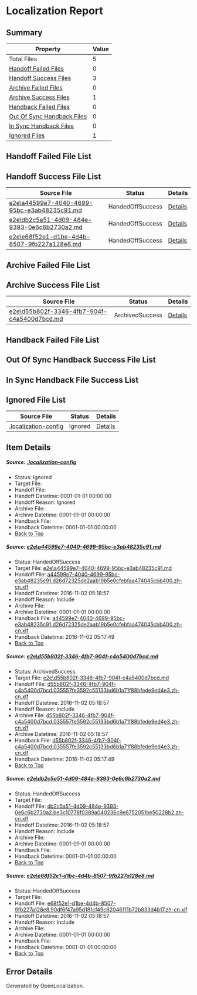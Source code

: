 # <a name='report-top'></a> Localization Report

## Summary
 Property | Value 
 -------- | ----- 
 Total Files | 5
[ Handoff Failed Files ](#handoff-failed-list)| 0
[ Handoff Success Files ](#handoff-success-list)| 3
[ Archive Failed Files ](#archive-failed-list)| 0
[ Archive Success Files ](#archive-success-list)| 1
[ Handback Failed Files ](#handback-failed-list)| 0
[ Out Of Sync Handback Files ](#outofsync-handback-success-list)| 0
[ In Sync Handback Files ](#insync-handback-success-list)| 0
[ Ignored Files ](#ignored-list)| 1

## <a name='handoff-failed-list'></a> Handoff Failed File List

## <a name='handoff-success-list'></a> Handoff Success File List
 Source File | Status | Details 
 ----------- | ------ | ------- 
 [e2e\a44599e7-4040-4699-95bc-e3ab48235c91.md](https://github.com/OpenLocalizationTestOrg/ol-test0/blob/bc90dc50159feed881f0961d1a7dea995005bb7c/e2e/a44599e7-4040-4699-95bc-e3ab48235c91.md) | HandedOffSuccess | [Details](#855494017b5ca496e90cf08bbd20bf64ee93ef5e1)
 [e2e\db2c5a51-4d09-484e-9393-0e6c6b2730a2.md](https://github.com/OpenLocalizationTestOrg/ol-test0/blob/f62b20a4105636146e014215a51ceb1b727cdb17/e2e/db2c5a51-4d09-484e-9393-0e6c6b2730a2.md) | HandedOffSuccess | [Details](#1de8eeb1df6105c69e43fa569b9f3f073756ae623)
 [e2e\e68f52e1-d1be-4d4b-8507-9fb227a128e8.md](https://github.com/OpenLocalizationTestOrg/ol-test0/blob/f62b20a4105636146e014215a51ceb1b727cdb17/e2e/e68f52e1-d1be-4d4b-8507-9fb227a128e8.md) | HandedOffSuccess | [Details](#a75d878a22d94435c9e896f9496d02e7e2932b0b4)

## <a name='archive-failed-list'></a> Archive Failed File List

## <a name='archive-success-list'></a> Archive Success File List
 Source File | Status | Details 
 ----------- | ------ | ------- 
 [e2e\d55b802f-3346-4fb7-904f-c4a5400d7bcd.md](https://github.com/OpenLocalizationTestOrg/ol-test0/blob/19359c72d7d05967dd2186bb1a8bd89be9462f40/e2e/d55b802f-3346-4fb7-904f-c4a5400d7bcd.md) | ArchivedSuccess | [Details](#d6dbfba9ab5728a57c13b1a15bf9f15676228eef2)

## <a name='handback-failed-list'></a> Handback Failed File List

## <a name='outofsync-handback-success-list'></a> Out Of Sync Handback Success File List

## <a name='insync-handback-success-list'></a> In Sync Handback File Success List

## <a name='ignored-list'></a> Ignored File List
 Source File | Status | Details 
 ----------- | ------ | ------- 
 [.localization-config](https://github.com/OpenLocalizationTestOrg/ol-test0/blob/f62b20a4105636146e014215a51ceb1b727cdb17/.localization-config) | Ignored | [Details](#c268a05ecaa7ec85942ed632c29928ee5bd6da8d0)

## Item Details
##### <a name='c268a05ecaa7ec85942ed632c29928ee5bd6da8d0'></a> Source: [.localization-config](https://github.com/OpenLocalizationTestOrg/ol-test0/blob/f62b20a4105636146e014215a51ceb1b727cdb17/.localization-config)
* Status: Ignored
* Target File: 
* Handoff File: 
* Handoff Datetime: 0001-01-01 00:00:00
* Handoff Reason: Ignored
* Archive File: 
* Archive Datetime: 0001-01-01 00:00:00
* Handback File: 
* Handback Datetime: 0001-01-01 00:00:00
* [Back to Top](#report-top)

##### <a name='855494017b5ca496e90cf08bbd20bf64ee93ef5e1'></a> Source: [e2e\a44599e7-4040-4699-95bc-e3ab48235c91.md](https://github.com/OpenLocalizationTestOrg/ol-test0/blob/bc90dc50159feed881f0961d1a7dea995005bb7c/e2e/a44599e7-4040-4699-95bc-e3ab48235c91.md)
* Status: HandedOffSuccess
* Target File: [e2e\a44599e7-4040-4699-95bc-e3ab48235c91.md](https://github.com/OpenLocalizationTestOrg/ol-test0-zhcn/blob/8bf038294ba8764082f4c7948607e5412f830af0/e2e/a44599e7-4040-4699-95bc-e3ab48235c91.md)
* Handoff File: [a44599e7-4040-4699-95bc-e3ab48235c91.d26d72325de2aab19b5e0cfebfaa474045cbb400.zh-cn.xlf](https://github.com/OpenLocalizationTestOrg/ol-test0-handoff/blob/6fb4048f369c0e21f8f6a04046df4779b5a77891/ol-handoff/OpenLocalizationTestOrg/ol-test0-zhcn/yufeih/ht/a44599e7-4040-4699-95bc-e3ab48235c91.d26d72325de2aab19b5e0cfebfaa474045cbb400.zh-cn.xlf)
* Handoff Datetime: 2016-11-02 05:18:57
* Handoff Reason: Include
* Archive File: 
* Archive Datetime: 0001-01-01 00:00:00
* Handback File: [a44599e7-4040-4699-95bc-e3ab48235c91.d26d72325de2aab19b5e0cfebfaa474045cbb400.zh-cn.xlf](https://github.com/OpenLocalizationTestOrg/ol-test0-handback/blob/05d181c451119774bef4a3ebd1769833d4857d45/ol-handback/OpenLocalizationTestOrg/ol-test0-zhcn/yufeih/mt/a44599e7-4040-4699-95bc-e3ab48235c91.d26d72325de2aab19b5e0cfebfaa474045cbb400.zh-cn.xlf)
* Handback Datetime: 2016-11-02 05:17:49
* [Back to Top](#report-top)

##### <a name='d6dbfba9ab5728a57c13b1a15bf9f15676228eef2'></a> Source: [e2e\d55b802f-3346-4fb7-904f-c4a5400d7bcd.md](https://github.com/OpenLocalizationTestOrg/ol-test0/blob/19359c72d7d05967dd2186bb1a8bd89be9462f40/e2e/d55b802f-3346-4fb7-904f-c4a5400d7bcd.md)
* Status: ArchivedSuccess
* Target File: [e2e\d55b802f-3346-4fb7-904f-c4a5400d7bcd.md](https://github.com/OpenLocalizationTestOrg/ol-test0-zhcn/blob/8bf038294ba8764082f4c7948607e5412f830af0/e2e/d55b802f-3346-4fb7-904f-c4a5400d7bcd.md)
* Handoff File: [d55b802f-3346-4fb7-904f-c4a5400d7bcd.035557fe3592c55133bd6b1a71f88bfede9ed4e3.zh-cn.xlf](https://github.com/OpenLocalizationTestOrg/ol-test0-handoff/blob/6fb4048f369c0e21f8f6a04046df4779b5a77891/ol-handoff/OpenLocalizationTestOrg/ol-test0-zhcn/yufeih/ht/d55b802f-3346-4fb7-904f-c4a5400d7bcd.035557fe3592c55133bd6b1a71f88bfede9ed4e3.zh-cn.xlf)
* Handoff Datetime: 2016-11-02 05:18:57
* Handoff Reason: Include
* Archive File: [d55b802f-3346-4fb7-904f-c4a5400d7bcd.035557fe3592c55133bd6b1a71f88bfede9ed4e3.zh-cn.xlf](https://github.com/OpenLocalizationTestOrg/ol-test0-handoff/blob/0a76a70cebe8cb4198645ba096818657d382d1ca/ol-archive/OpenLocalizationTestOrg/ol-test0-zhcn/yufeih/ht/d55b802f-3346-4fb7-904f-c4a5400d7bcd.035557fe3592c55133bd6b1a71f88bfede9ed4e3.zh-cn.xlf)
* Archive Datetime: 2016-11-02 05:18:57
* Handback File: [d55b802f-3346-4fb7-904f-c4a5400d7bcd.035557fe3592c55133bd6b1a71f88bfede9ed4e3.zh-cn.xlf](https://github.com/OpenLocalizationTestOrg/ol-test0-handback/blob/05d181c451119774bef4a3ebd1769833d4857d45/ol-handback/OpenLocalizationTestOrg/ol-test0-zhcn/yufeih/mt/d55b802f-3346-4fb7-904f-c4a5400d7bcd.035557fe3592c55133bd6b1a71f88bfede9ed4e3.zh-cn.xlf)
* Handback Datetime: 2016-11-02 05:17:49
* [Back to Top](#report-top)

##### <a name='1de8eeb1df6105c69e43fa569b9f3f073756ae623'></a> Source: [e2e\db2c5a51-4d09-484e-9393-0e6c6b2730a2.md](https://github.com/OpenLocalizationTestOrg/ol-test0/blob/f62b20a4105636146e014215a51ceb1b727cdb17/e2e/db2c5a51-4d09-484e-9393-0e6c6b2730a2.md)
* Status: HandedOffSuccess
* Target File: 
* Handoff File: [db2c5a51-4d09-484e-9393-0e6c6b2730a2.be3c10778f0389a040236c9e6752051be50228b2.zh-cn.xlf](https://github.com/OpenLocalizationTestOrg/ol-test0-handoff/blob/6fb4048f369c0e21f8f6a04046df4779b5a77891/ol-handoff/OpenLocalizationTestOrg/ol-test0-zhcn/yufeih/ht/db2c5a51-4d09-484e-9393-0e6c6b2730a2.be3c10778f0389a040236c9e6752051be50228b2.zh-cn.xlf)
* Handoff Datetime: 2016-11-02 05:18:57
* Handoff Reason: Include
* Archive File: 
* Archive Datetime: 0001-01-01 00:00:00
* Handback File: 
* Handback Datetime: 0001-01-01 00:00:00
* [Back to Top](#report-top)

##### <a name='a75d878a22d94435c9e896f9496d02e7e2932b0b4'></a> Source: [e2e\e68f52e1-d1be-4d4b-8507-9fb227a128e8.md](https://github.com/OpenLocalizationTestOrg/ol-test0/blob/f62b20a4105636146e014215a51ceb1b727cdb17/e2e/e68f52e1-d1be-4d4b-8507-9fb227a128e8.md)
* Status: HandedOffSuccess
* Target File: 
* Handoff File: [e68f52e1-d1be-4d4b-8507-9fb227a128e8.90df6f47a95d181cf49c62046111b72b833d4b17.zh-cn.xlf](https://github.com/OpenLocalizationTestOrg/ol-test0-handoff/blob/6fb4048f369c0e21f8f6a04046df4779b5a77891/ol-handoff/OpenLocalizationTestOrg/ol-test0-zhcn/yufeih/ht/e68f52e1-d1be-4d4b-8507-9fb227a128e8.90df6f47a95d181cf49c62046111b72b833d4b17.zh-cn.xlf)
* Handoff Datetime: 2016-11-02 05:18:57
* Handoff Reason: Include
* Archive File: 
* Archive Datetime: 0001-01-01 00:00:00
* Handback File: 
* Handback Datetime: 0001-01-01 00:00:00
* [Back to Top](#report-top)


## Error Details

Generated by OpenLocalization.
